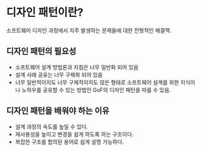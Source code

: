 # 디자인 패턴이란?
소프트웨어 디자인 과정에서 자주 발생하는 문제들에 대한 전형적인 해결책.

## 디자인 패턴의 필요성
- 소프트웨어 설계 방법론과 지침은 너무 일반화 되어 있음
- 설계 사례 공유는 너무 구체화 되어 있음
- 너무 일반적이지도 너무 구체적이지도 않은 형태로 소프트웨어 설계를 위한 지식이나 노하우를 공유할 수 있는 방법인 GoF의 디자인 패턴을 따를 수 있음.

## 디자인 패턴을 배워야 하는 이유
- 설계 과정의 속도를 높일 수 있다.
- 재사용성을 높이고 변경을 쉽게 하도록 하는 구조이다.
- 복잡한 구조를 합의된 용어로 쉽게 설명 가능하다.